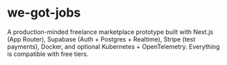 # we-got-jobs
A production-minded freelance marketplace prototype built with Next.js (App Router), Supabase (Auth + Postgres + Realtime), Stripe (test payments), Docker, and optional Kubernetes + OpenTelemetry. Everything is compatible with free tiers.
